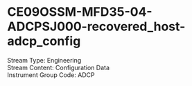 # CE09OSSM-MFD35-04-ADCPSJ000-recovered_host-adcp_config

Stream Type: Engineering<br>
Stream Content: Configuration Data<br>
Instrument Group Code: ADCP<br>
